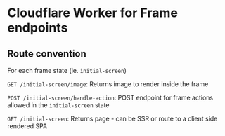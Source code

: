 # Cloudflare Worker for Frame endpoints

## Route convention

For each frame state (ie. `initial-screen`)

`GET /initial-screen/image`: Returns image to render inside the frame

`POST /initial-screen/handle-action`: POST endpoint for frame actions allowed in the `initial-screen` state

`GET /initial-screen`: Returns page - can be SSR or route to a client side rendered SPA

